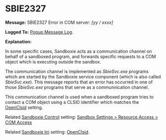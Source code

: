 # SBIE2327


**Message:** SBIE2327 Error in COM server: _[yy / xxxx]_

**Logged To:** [Popup Message Log](PopupMessageLog.md).

**Explanation:**

In some specific cases, Sandboxie acts as a communication channel on behalf of a sandboxed program, and forwards specific requests to a COM object which is executing outside the sandbox.

The communication channel is implemented as _SbieSvc.exe_ programs which are started by the Sandboxie service component (which is also called _SbieSvc.exe_). This message reports that an error has occurred in one of those _SbieSvc.exe_ programs that serve as a communnication channel.

This communication channel is used when a sandboxed program tries to contact a COM object using a CLSID identifier which matches the [OpenClsid](OpenClsid.md) setting.

Related [Sandboxie Control](SP_SBControl.md) setting: [Sandbox Settings > Resource Access > COM Access](ResourceAccessSettings.md#com-access)

Related [Sandboxie Ini](SandboxieIni.md) setting: [OpenClsid](OpenClsid.md).
